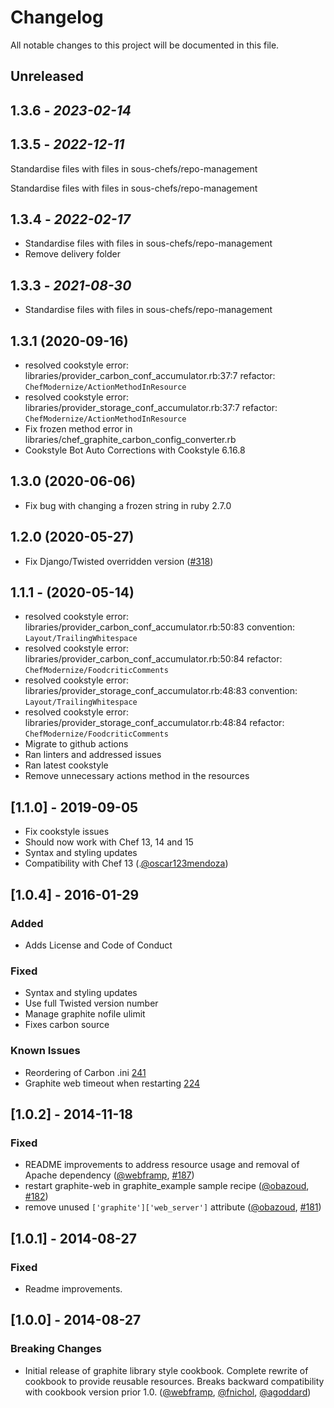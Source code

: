 # Changelog

All notable changes to this project will be documented in this file.

## Unreleased

## 1.3.6 - *2023-02-14*

## 1.3.5 - *2022-12-11*

Standardise files with files in sous-chefs/repo-management

Standardise files with files in sous-chefs/repo-management

## 1.3.4 - *2022-02-17*

- Standardise files with files in sous-chefs/repo-management
- Remove delivery folder

## 1.3.3 - *2021-08-30*

- Standardise files with files in sous-chefs/repo-management

## 1.3.1 (2020-09-16)

- resolved cookstyle error: libraries/provider_carbon_conf_accumulator.rb:37:7 refactor: `ChefModernize/ActionMethodInResource`
- resolved cookstyle error: libraries/provider_storage_conf_accumulator.rb:37:7 refactor: `ChefModernize/ActionMethodInResource`
- Fix frozen method error in libraries/chef_graphite_carbon_config_converter.rb
- Cookstyle Bot Auto Corrections with Cookstyle 6.16.8

## 1.3.0 (2020-06-06)

- Fix bug with changing a frozen string in ruby 2.7.0

## 1.2.0 (2020-05-27)

- Fix Django/Twisted overridden version ([#318])

## 1.1.1 - (2020-05-14)

- resolved cookstyle error: libraries/provider_carbon_conf_accumulator.rb:50:83 convention: `Layout/TrailingWhitespace`
- resolved cookstyle error: libraries/provider_carbon_conf_accumulator.rb:50:84 refactor: `ChefModernize/FoodcriticComments`
- resolved cookstyle error: libraries/provider_storage_conf_accumulator.rb:48:83 convention: `Layout/TrailingWhitespace`
- resolved cookstyle error: libraries/provider_storage_conf_accumulator.rb:48:84 refactor: `ChefModernize/FoodcriticComments`
- Migrate to github actions
- Ran linters and addressed issues
- Ran latest cookstyle
- Remove unnecessary actions method in the resources

## [1.1.0] - 2019-09-05

- Fix cookstyle issues
- Should now work with Chef 13, 14 and 15
- Syntax and styling updates
- Compatibility with Chef 13 (.[@oscar123mendoza])

## [1.0.4] - 2016-01-29

### Added

- Adds License and Code of Conduct

### Fixed

- Syntax and styling updates
- Use full Twisted version number
- Manage graphite nofile ulimit
- Fixes carbon source

### Known Issues

- Reordering of Carbon .ini [241](https://github.com/sous-chefs/graphite/issues/241)
- Graphite web timeout when restarting [224](https://github.com/sous-chefs/graphite/issues/224)

## [1.0.2] - 2014-11-18

### Fixed

- README improvements to address resource usage and removal of Apache dependency ([@webframp], [#187])
- restart graphite-web in graphite_example sample recipe ([@obazoud], [#182])
- remove unused `['graphite']['web_server']` attribute ([@obazoud], [#181])

## [1.0.1] - 2014-08-27

### Fixed

- Readme improvements.

## [1.0.0] - 2014-08-27

### Breaking Changes

- Initial release of graphite library style cookbook. Complete rewrite of cookbook to provide reusable resources. Breaks backward compatibility with cookbook version prior 1.0\. ([@webframp], [@fnichol], [@agoddard])

<!-- - The following link definition list is generated by PimpMyChangelog - -->

[#318]: https://github.com/sous-chefs/graphite/issues/318
[#181]: https://github.com/sous-chefs/graphite/issues/181
[#182]: https://github.com/sous-chefs/graphite/issues/182
[#187]: https://github.com/sous-chefs/graphite/issues/187
[@agoddard]: https://github.com/agoddard
[@fnichol]: https://github.com/fnichol
[@obazoud]: https://github.com/obazoud
[@webframp]: https://github.com/webframp
[@oscar123mendoza]: https://github.com/oscar123mendoza
